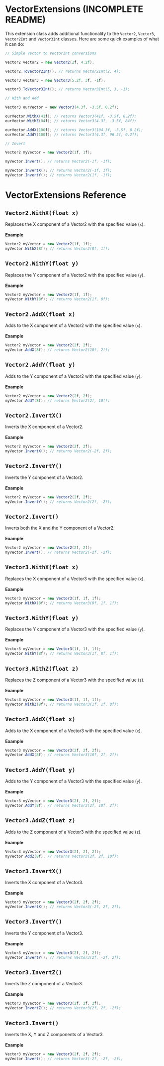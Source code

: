 # VectorExtensions (INCOMPLETE README)
This extension class adds additional functionality to the `Vector2`, `Vector3`, `Vector2Int` and `Vector3Int` classes. Here are some quick examples of what it can do:

```cs
// Simple Vector to VectorInt conversions

Vector2 vector2 = new Vector2(2f, 4.2f);

vector2.ToVector2Int(); // returns Vector2Int(2, 4);

Vector3 vector3 = new Vector3(5.2f, 3f, -1f);

vector3.ToVector3Int(); // returns Vector3Int(5, 3, -1);

// With and Add

Vector3 ourVector = new Vector3(4.3f, -3.5f, 0.2f);

ourVector.WithX(41f); // returns Vector3(41f, -3.5f, 0.2f);
ourVector.WithZ(84f); // returns Vector3(4.3f, -3.5f, 84f);

ourVector.AddX(100f); // returns Vector3(104.3f, -3.5f, 0.2f);
ourVector.AddY(100f); // returns Vector3(4.3f, 96.5f, 0.2f);

// Invert

Vector2 myVector = new Vector2(1f, 1f);

myVector.Invert(); // returns Vector2(-1f, -1f);

myVector.InvertX(); // returns Vector2(-1f, 1f);
myVector.InvertY(); // returns Vector2(1f, -1f);
```
# VectorExtensions Reference
## `Vector2.WithX(float x)`
Replaces the X component of a Vector2 with the specified value (`x`).<br>
<br>
**Example**
```cs
Vector2 myVector = new Vector2(1f, 1f);
myVector.WithX(8f); // returns Vector2(8f, 1f);
```

## `Vector2.WithY(float y)`
Replaces the Y component of a Vector2 with the specified value (`y`).<br>
<br>
**Example**
```cs
Vector2 myVector = new Vector2(1f, 1f);
myVector.WithY(8f); // returns Vector2(1f, 8f);
```

## `Vector2.AddX(float x)`
Adds to the X component of a Vector2 with the specified value (`x`).<br>
<br>
**Example**
```cs
Vector2 myVector = new Vector2(2f, 2f);
myVector.AddX(8f); // returns Vector2(10f, 2f);
```

## `Vector2.AddY(float y)`
Adds to the Y component of a Vector2 with the specified value (`y`).<br>
<br>
**Example**
```cs
Vector2 myVector = new Vector2(2f, 2f);
myVector.AddY(8f); // returns Vector2(2f, 10f);
```

## `Vector2.InvertX()`
Inverts the X component of a Vector2.<br>
<br>
**Example**
```cs
Vector2 myVector = new Vector2(2f, 2f);
myVector.InvertX(); // returns Vector2(-2f, 2f);
```

## `Vector2.InvertY()`
Inverts the Y component of a Vector2.<br>
<br>
**Example**
```cs
Vector2 myVector = new Vector2(2f, 2f);
myVector.InvertY(); // returns Vector2(2f, -2f);
```

## `Vector2.Invert()`
Inverts both the X and the Y component of a Vector2.<br>
<br>
**Example**
```cs
Vector2 myVector = new Vector2(2f, 2f);
myVector.Invert(); // returns Vector2(-2f, -2f);
```

## `Vector3.WithX(float x)`
Replaces the X component of a Vector3 with the specified value (`x`).<br>
<br>
**Example**
```cs
Vector3 myVector = new Vector3(1f, 1f, 1f);
myVector.WithX(8f); // returns Vector3(8f, 1f, 1f);
```

## `Vector3.WithY(float y)`
Replaces the Y component of a Vector3 with the specified value (`y`).<br>
<br>
**Example**
```cs
Vector3 myVector = new Vector3(1f, 1f, 1f);
myVector.WithY(8f); // returns Vector3(1f, 8f, 1f);
```

## `Vector3.WithZ(float z)`
Replaces the Z component of a Vector3 with the specified value (`z`).<br>
<br>
**Example**
```cs
Vector3 myVector = new Vector3(1f, 1f, 1f);
myVector.WithZ(8f); // returns Vector3(1f, 1f, 8f);
```

## `Vector3.AddX(float x)`
Adds to the X component of a Vector3 with the specified value (`x`).<br>
<br>
**Example**
```cs
Vector3 myVector = new Vector3(2f, 2f, 2f);
myVector.AddX(8f); // returns Vector3(10f, 2f, 2f);
```

## `Vector3.AddY(float y)`
Adds to the Y component of a Vector3 with the specified value (`y`).<br>
<br>
**Example**
```cs
Vector3 myVector = new Vector3(2f, 2f, 2f);
myVector.AddY(8f); // returns Vector3(2f, 10f, 2f);
```

## `Vector3.AddZ(float z)`
Adds to the Z component of a Vector3 with the specified value (`z`).<br>
<br>
**Example**
```cs
Vector3 myVector = new Vector3(2f, 2f, 2f);
myVector.AddZ(8f); // returns Vector3(2f, 2f, 10f);
```

## `Vector3.InvertX()`
Inverts the X component of a Vector3.<br>
<br>
**Example**
```cs
Vector3 myVector = new Vector3(2f, 2f, 2f);
myVector.InvertX(); // returns Vector3(-2f, 2f, 2f);
```

## `Vector3.InvertY()`
Inverts the Y component of a Vector3.<br>
<br>
**Example**
```cs
Vector3 myVector = new Vector3(2f, 2f, 2f);
myVector.InvertY(); // returns Vector3(2f, -2f, 2f);
```

## `Vector3.InvertZ()`
Inverts the Z component of a Vector3.<br>
<br>
**Example**
```cs
Vector3 myVector = new Vector3(2f, 2f, 2f);
myVector.InvertZ(); // returns Vector3(2f, 2f, -2f);
```

## `Vector3.Invert()`
Inverts the X, Y and Z components of a Vector3.<br>
<br>
**Example**
```cs
Vector3 myVector = new Vector3(2f, 2f, 2f);
myVector.Invert(); // returns Vector3(-2f, -2f, -2f);
```
